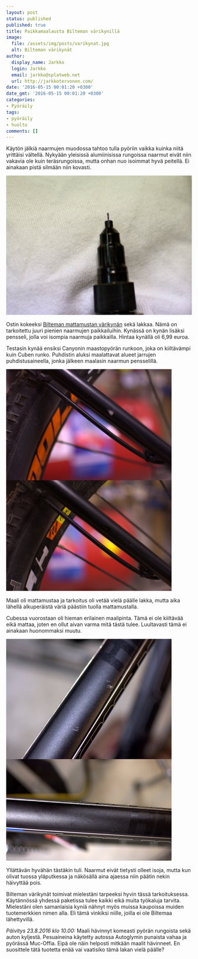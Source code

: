 ```yaml
---
layout: post
status: published
published: true
title: Paikkamaalausta Bilteman värikynillä
image:
  file: /assets/img/posts/varikynat.jpg
  alt: Bilteman värikynät
author:
  display_name: Jarkko
  login: Jarkko
  email: jarkko@splatweb.net
  url: http://jarkkotervonen.com/
date: '2016-05-15 00:01:20 +0300'
date_gmt: '2016-05-15 00:01:20 +0300'
categories:
- Pyöräily
tags:
- pyöräily
- huolto
comments: []
---
```

Käytön jälkiä naarmujen muodossa tahtoo tulla pyöriin vaikka kuinka niitä yrittäisi vältellä. Nykyään yleisissä alumiinisissa rungoissa naarmut eivät niin vakavia ole kuin teräsrungoissa, mutta onhan nuo isoimmat hyvä peitellä. Ei ainakaan pistä silmään niin kovasti.

<amp-img src="/assets/img/posts/varikynan-karki.jpg" alt="Värikynän kärki" width="4" height="3" layout="responsive">
  <noscript><img src="/assets/img/posts/varikynan-karki.jpg" alt="Värikynän kärki" /></noscript>
</amp-img>

Ostin kokeeksi [Bilteman mattamustan värikynän](http://www.biltema.fi/fi/Autonhoito/Maalit-ja-lakat/Varikyna/) sekä lakkaa. Nämä on tarkoitettu juuri pienien naarmujen paikkailuihin. Kynässä on kynän lisäksi pensseli, jolla voi isompia naarmuja paikkailla. Hintaa kynällä oli 6,99 euroa.

Testasin kynää ensiksi Canyonin maastopyörän runkoon, joka on kiiltävämpi kuin Cuben runko. Puhdistin aluksi maalattavat alueet jarrujen puhdistusaineella, jonka jälkeen maalasin naarmun pensselillä.

<amp-img src="/assets/img/posts/canyon-ennen-jalkeen.jpg" alt="Canyon ennen ja jälkeen" width="4" height="3" layout="responsive">
  <noscript><img src="/assets/img/posts/canyon-ennen-jalkeen.jpg" alt="Canyon ennen ja jälkeen" /></noscript>
</amp-img>

Maali oli mattamustaa ja tarkoitus oli vetää vielä päälle lakka, mutta aika lähellä alkuperäistä väriä päästiin tuolla mattamustalla.

Cubessa vuorostaan oli hieman erilainen maalipinta. Tämä ei ole kiiltävää eikä mattaa, joten en ollut aivan varma mitä tästä tulee. Luultavasti tämä ei ainakaan huonommaksi muutu.

<amp-img src="/assets/img/posts/cube-ennen-jalkeen.jpg" alt="Cube ennen ja jälkeen" width="4" height="3" layout="responsive">
  <noscript><img src="/assets/img/posts/cube-ennen-jalkeen.jpg" alt="Cube ennen ja jälkeen" /></noscript>
</amp-img>

Yllättävän hyvähän tästäkin tuli. Naarmut eivät tietysti olleet isoja, mutta kun olivat tuossa yläputkessa ja näkösällä aina ajaessa niin päätin nekin häivyttää pois.

Bilteman värikynät toimivat mielestäni tarpeeksi hyvin tässä tarkoituksessa. Käytännössä yhdessä paketissa tulee kaikki eikä muita työkaluja tarvita. Mielestäni olen samanlaisia kyniä nähnyt myös muissa kaupoissa muiden tuotemerkkien nimen alla. Eli tämä vinkiksi niille, joilla ei ole Biltemaa lähettyvillä.

*Päivitys 23.8.2016 klo 10.00:* Maali hävinnyt komeasti pyörän rungoista sekä auton kyljestä. Pesuaineina käytetty autossa Autoglymin punaista vahaa ja pyörässä Muc-Offia. Eipä ole näin helposti mitkään maalit hävinneet. En suosittele tätä tuotetta enää vai vaatisiko tämä lakan vielä päälle?
